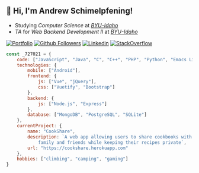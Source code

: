 👋 Hi, I'm Andrew Schimelpfening! 
---

- Studying *Computer Science* at *[BYU-Idaho](https://byui.edu)*
- *TA* for *Web Backend Development II* at *[BYU-Idaho](https://byui.edu)*

[![Portfolio](https://img.shields.io/badge/-Portfolio-brightgreen)](https://727021.github.io)
[![Github Followers](https://img.shields.io/github/followers/727021?label=Follow&style=social)](https://github.com/727021?tab=followers)
[![Linkedin](https://img.shields.io/badge/-aschim-blue?logo=Linkedin&logoColor=white&link=https://www.linkedin.com/in/andrewschim/)](https://www.linkedin.com/in/andrewschim/)
[![StackOverflow](https://img.shields.io/badge/-727021-orange?logo=stack-overflow&logoColor=white&link=https://stackoverflow.com/users/2031203/727021)](https://stackoverflow.com/users/2031203/727021)

```javascript
const _727021 = {
    code: ["JavaScript", "Java", "C", "C++", "PHP", "Python", "Emacs Lisp"],
    technologies: {
        mobile: ["Android"],
        frontend: {
            js: ["Vue", "jQuery"],
            css: ["Vuetify", "Bootstrap"]
        },
        backend: {
            js: ["Node.js", "Express"]
        },
        database: ["MongoDB", "PostgreSQL", "SQLite"]
    },
    currentProject: {
        name: "CookShare",
        description: `A web app allowing users to share cookbooks with
            family and friends while keeping their recipes private`,
        url: "https://cookshare.herokuapp.com"
    },
    hobbies: ["climbing", "camping", "gaming"]
}
```

<!--
**727021/727021** is a ✨ _special_ ✨ repository because its `README.md` (this file) appears on your GitHub profile.

Here are some ideas to get you started:

- 🔭 I’m currently working on ...
- 🌱 I’m currently learning ...
- 👯 I’m looking to collaborate on ...
- 🤔 I’m looking for help with ...
- 💬 Ask me about ...
- 📫 How to reach me: ...
- 😄 Pronouns: ...
- ⚡ Fun fact: ...
-->
